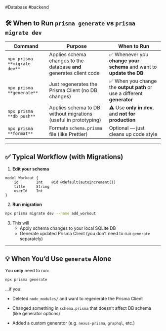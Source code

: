 #Database #backend 
## 🛠️ When to Run `prisma generate` vs `prisma migrate dev`
| Command                      | Purpose                                                              | When to Run                                                            |
| ---------------------------- | -------------------------------------------------------------------- | ---------------------------------------------------------------------- |
| `npx prisma **migrate dev**` | Applies schema changes to the database **and** generates client code | ✅ Whenever you **change your schema** and want to **update the DB**    |
| `npx prisma **generate**`    | Just regenerates the Prisma Client (no DB changes)                   | ✅ When you change the **output path** or use a different **generator** |
| `npx prisma **db push**`     | Applies schema to DB without migrations (useful in prototyping)      | ⚠️ Use **only in dev**, and **not for production**                     |
| `npx prisma **format**`      | Formats `schema.prisma` file (like Prettier)                         | Optional — just cleans up code style                                   |

---
## ✅ Typical Workflow (with Migrations)
1. **Edit your schema**
```prisma	
model Workout {
	id        Int    @id @default(autoincrement())
	title     String
	userId    Int
}
```
2. **Run migration**
``` bash
npx prisma migrate dev --name add_workout
```

3. This will
	- Apply schema changes to your local SQLite DB
	- Generate updated Prisma Client (you don’t need to run `generate` separately)

---
## 💡 When You’d Use `generate` Alone

You **only** need to run:
``` bash
npx prisma generate
```
…if you:

- Deleted `node_modules/` and want to regenerate the Prisma Client
    
- Changed something in `schema.prisma` that doesn’t affect DB schema (like generator options)
    
- Added a custom generator (e.g. `nexus-prisma`, `graphql`, etc.)